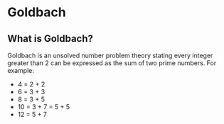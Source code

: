 <h1>Goldbach</h1>

<h2>What is Goldbach?</h2>
<p>Goldbach is an unsolved number problem theory stating every integer greater than 2 can be expressed as the sum of two prime numbers. For example:<p>
<ul>
  <li>4 = 2 + 2</li>
  <li>6 = 3 + 3</li>
  <li>8 = 3 + 5</li>
  <li>10 = 3 + 7 = 5 + 5</li>
  <li>12 = 5 + 7</li>
</ul>
